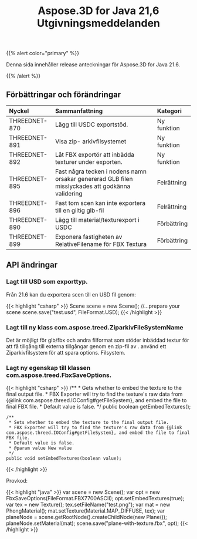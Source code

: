 ﻿---
title: Aspose.3D for Java 21,6 Utgivningsmeddelanden
type: docs
weight: 7
url: /sv/java/aspose-3d-for-java-21-6-release-notes/
---
{{% alert color="primary" %}}

Denna sida innehåller release anteckningar för Aspose.3D for Java 21.6.

{{% /alert %}}
## **Förbättringar och förändringar**

|**Nyckel**|**Sammanfattning**|**Kategori**|
|:- |:- |:- |
|THREEDNET-870 |Lägg till USDC exportstöd.|Ny funktion|
|THREEDNET-891 |Visa zip- arkivfilsystemet|Ny funktion|
|THREEDNET-892 |Låt FBX exportör att inbädda texturer under exporten.|Ny funktion|
|THREEDNET-895 |Fast några tecken i nodens namn orsakar genererad GLB filen misslyckades att godkänna validering|Felrättning|
|THREEDNET-896 |Fast tom scen kan inte exportera till en giltig glb-fil|Felrättning|
|THREEDNET-890 |Lägg till material/texturexport i USDC|Förbättring|
|THREEDNET-899 |Exponera fastigheten av RelativeFilename för FBX Textura|Förbättring|




## API ändringar ##


### Lagt till USD som exporttyp. ###

Från 21.6 kan du exportera scen till en USD fil genom:

{{< highlight "csharp" >}}
    Scene scene = new Scene();
    //...prepare your scene
    scene.save("test.usd", FileFormat.USD);
{{< /highlight >}}

### Lagt till ny klass com.aspose.treed.ZiparkivFileSystemName ###

Det är möjligt för glb/fbx och andra filformat som stöder inbäddad textur för att få tillgång till externa tillgångar genom en zip-fil av . använd ett Ziparkivfilsystem för att spara options. Filsystem.


### Lagt ny egenskap till klassen com.aspose.treed.FbxSaveOptions. ###

{{< highlight "csharp" >}}
    /**
     * Gets whether to embed the texture to the final output file.
     * FBX Exporter will try to find the texture's raw data from {@link com.aspose.threed.IOConfig#getFileSystem}, and embed the file to final FBX file.
     * Default value is false.
     */
    public boolean getEmbedTextures();
    
    /**
     * Sets whether to embed the texture to the final output file.
     * FBX Exporter will try to find the texture's raw data from {@link com.aspose.threed.IOConfig#getFileSystem}, and embed the file to final FBX file.
     * Default value is false.
     * @param value New value
     */
    public void setEmbedTextures(boolean value);
{{< /highlight >}}


Provkod:

{{< highlight "java" >}}
    var scene = new Scene();
    var opt = new FbxSaveOptions(FileFormat.FBX7700ASCII);
    opt.setEmbedTextures(true);
    var tex = new Texture();
    tex.setFileName("test.png");
    var mat = new PhongMaterial();
    mat.setTexture(Material.MAP_DIFFUSE, tex);
    var planeNode = scene.getRootNode().createChildNode(new Plane());
    planeNode.setMaterial(mat);
    scene.save("plane-with-texture.fbx", opt);
{{< /highlight >}}

